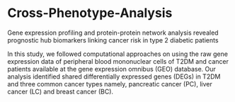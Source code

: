 # Cross-Phenotype-Analysis
Gene expression profiling and protein-protein network analysis revealed prognostic hub biomarkers linking cancer risk in type 2 diabetic patients

In this study, we followed computational approaches on using the raw gene expression data of peripheral blood mononuclear cells of T2DM and cancer patients available at the gene expression omnibus (GEO) database. Our analysis identified shared differentially expressed genes (DEGs) in T2DM and three common cancer types namely, pancreatic cancer (PC), liver cancer (LC) and breast cancer (BC).
